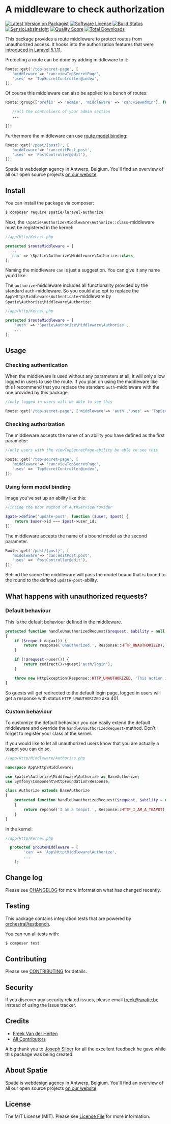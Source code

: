 # A middleware to check authorization

[![Latest Version on Packagist](https://img.shields.io/packagist/v/spatie/laravel-authorize.svg?style=flat-square)](https://packagist.org/packages/spatie/laravel-authorize)
[![Software License](https://img.shields.io/badge/license-MIT-brightgreen.svg?style=flat-square)](LICENSE.md)
[![Build Status](https://img.shields.io/travis/spatie/laravel-authorize/master.svg?style=flat-square)](https://travis-ci.org/spatie/laravel-authorize)
[![SensioLabsInsight](https://img.shields.io/sensiolabs/i/c6adf478-99b9-4a52-8635-881f6b66c8d3.svg?style=flat-square)](https://insight.sensiolabs.com/projects/c6adf478-99b9-4a52-8635-881f6b66c8d3)
[![Quality Score](https://img.shields.io/scrutinizer/g/spatie/laravel-authorize.svg?style=flat-square)](https://scrutinizer-ci.com/g/spatie/laravel-authorize)
[![Total Downloads](https://img.shields.io/packagist/dt/spatie/laravel-authorize.svg?style=flat-square)](https://packagist.org/packages/spatie/laravel-authorize)

This package provides a route middleware to protect routes from unauthorized access. It hooks into the authorization
features that were [introduced in Laravel 5.1.11](http://laravel.com/docs/5.1/authorization).

Protecting a route can be done by adding middleware to it:
```php
Route::get('/top-secret-page', [
   'middleware'=> 'can:viewTopSecretPage',
   'uses' => 'TopSecretController@index',
]);
```

Of course this middleware can also be applied to a bunch of routes:

```php
Route::group(['prefix' => 'admin', 'middleware' => 'can:viewAdmin'], function() {

   //all the controllers of your admin section
   ...
   
});
```

Furthermore the middleware can use [route model binding](https://laracasts.com/series/laravel-5-fundamentals/episodes/18):
```php
Route::get('/post/{post}', [
   'middleware'=> 'can:editPost,post',
   'uses' => 'PostController@edit'),
]);
```

Spatie is webdesign agency in Antwerp, Belgium. You'll find an overview of all our open source projects [on our website](https://spatie.be/opensource).

## Install

You can install the package via composer:
``` bash
$ composer require spatie/laravel-authorize
```

Next, the `\Spatie\Authorize\Middleware\Authorize::class`-middleware must be registered in the kernel:

```php
//app/Http/Kernel.php

protected $routeMiddleware = [
  ...
  'can' => \Spatie\Authorize\Middleware\Authorize::class,
];
```

Naming the middleware `can` is just a suggestion. You can give it any name you'd like.

The `authorize`-middleware includes all functionality provided by the standard `auth`-middleware. So you could
also opt to replace the  `App\Http\Middleware\Authenticate`-middleware by `Spatie\Authorize\Middleware\Authorize`:

```php
//app/Http/Kernel.php

protected $routeMiddleware = [
    'auth' => 'Spatie\Authorize\Middleware\Authorize',
    ...
];
```

## Usage

### Checking authentication
When the middleware is used without any parameters at all, it will only allow logged in users to use the route.
If you plan on using the middleware like this I recommend that you replace the standard `auth`-middleware with the one
provided by this package. 

```php
//only logged in users will be able to see this

Route::get('/top-secret-page', ['middleware'=> 'auth','uses' => 'TopSecretController@index']);
```

### Checking authorization
The middleware accepts the name of an ability you have defined as the first parameter:
```php
//only users with the viewTopSecretPage-ability be able to see this

Route::get('/top-secret-page', [
   'middleware'=> 'can:viewTopSecretPage',
   'uses' => 'TopSecretController@index',
]);
```

### Using form model binding
Image you've set up an ability like this:

```php
//inside the boot method of AuthServiceProvider

$gate->define('update-post', function ($user, $post) {
    return $user->id === $post->user_id;
});
```

The middleware accepts the name of a bound model as the second parameter.

```php
Route::get('/post/{post}', [
   'middleware'=> 'can:editPost,post',
   'uses' => 'PostController@edit'),
]);
```

Behind the scene the middleware will pass the model bound that is bound to the round to
the defined `update-post`-ability.

## What happens with unauthorized requests?

### Default behaviour

This is the default behaviour defined in the middleware.

```php
protected function handleUnauthorizedRequest($request, $ability = null, $model = null)
{
    if ($request->ajax()) {
        return response('Unauthorized.', Response::HTTP_UNAUTHORIZED);
    }

    if (!$request->user()) {
        return redirect()->guest('auth/login');
    }

    throw new HttpException(Response::HTTP_UNAUTHORIZED, 'This action is unauthorized.');
}
```

So guests will get redirected to the default login page, logged in users will get a response
with status `HTTP_UNAUTHORIZED` aka 401.

### Custom behaviour

To customize the default behaviour you can easily extend the default middleware and
override the `handleUnauthorizedRequest`-method. Don't forget to register your class at the kernel.

If you would like to let all unauthorized users know that you are actually a teapot you can do so.

```php
//app/Http/Middleware/Authorize.php

namespace App\Http\Middleware;

use Spatie\Authorize\Middleware\Authorize as BaseAuthorize;
use Symfony\Component\HttpFoundation\Response;

class Authorize extends BaseAuthorize
{
    protected function handleUnauthorizedRequest($request, $ability = null, $model = null)
    {
        return reponse('I am a teapot.', Response::HTTP_I_AM_A_TEAPOT);
    }
}
```

In the kernel:

```php
//app/Http/Kernel.php

  protected $routeMiddleware = [
        'can' => 'App\Http\Middleware\Authorize',
        ...
    ];
```

## Change log

Please see [CHANGELOG](CHANGELOG.md) for more information what has changed recently.

## Testing

This package contains integration tests that are powered by [orchestral/testbench](https://github.com/orchestral/testbench).

You can run all tests with:
``` bash
$ composer test
```

## Contributing

Please see [CONTRIBUTING](CONTRIBUTING.md) for details.

## Security

If you discover any security related issues, please email freek@spatie.be instead of using the issue tracker.

## Credits

- [Freek Van der Herten](https://github.com/freekmurze)
- [All Contributors](../../contributors)

A big thank you to [Joseph Silber](https://github.com/JosephSilber) for all the excellent feedback he gave
while this package was being created.

## About Spatie
Spatie is webdesign agency in Antwerp, Belgium. You'll find an overview of all our open source projects [on our website](https://spatie.be/opensource).

## License

The MIT License (MIT). Please see [License File](LICENSE.md) for more information.
